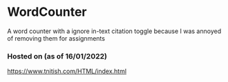 # WordCounter
A word counter with a ignore in-text citation toggle because I was annoyed of removing them for assignments

### Hosted on (as of 16/01/2022)
https://www.tnitish.com/HTML/index.html
